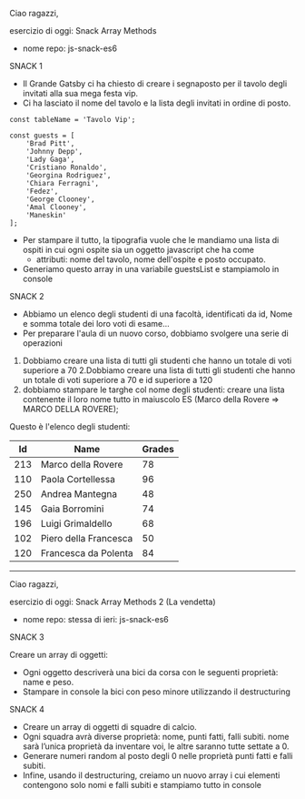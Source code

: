 Ciao ragazzi,

esercizio di oggi: Snack Array Methods
- nome repo: js-snack-es6

SNACK 1
- Il Grande Gatsby ci ha chiesto di creare i segnaposto per il tavolo degli invitati alla sua mega festa vip.
- Ci ha lasciato il nome del tavolo e la lista degli invitati in ordine di posto.

```
const tableName = 'Tavolo Vip';

const guests = [
    'Brad Pitt',
    'Johnny Depp',
    'Lady Gaga',
    'Cristiano Ronaldo',
    'Georgina Rodriguez',
    'Chiara Ferragni',
    'Fedez',
    'George Clooney',
    'Amal Clooney',
    'Maneskin'
];
```

- Per stampare il tutto, la tipografia vuole che le mandiamo una lista di ospiti in cui ogni ospite sia un oggetto javascript che ha come 
    - attributi: nome del tavolo, nome dell'ospite e posto occupato.
- Generiamo questo array in una variabile guestsList e stampiamolo in console


SNACK 2
- Abbiamo un elenco degli studenti di una facoltà, identificati da id, Nome e somma totale dei loro voti di esame...
- Per preparare l'aula di un nuovo corso, dobbiamo svolgere una serie di operazioni
1. Dobbiamo creare una lista di tutti gli studenti che hanno un totale di voti superiore a 70
2.Dobbiamo creare una lista di tutti gli studenti che hanno un totale di voti superiore a 70 e id superiore a 120
3.  dobbiamo stampare le targhe col nome degli studenti: creare una lista contenente il loro nome tutto in maiuscolo ES (Marco della Rovere => MARCO DELLA ROVERE);

Questo è l'elenco degli studenti:

Id|Name|Grades
---|---|---|
213|Marco della Rovere|78
110|Paola Cortellessa|96
250|Andrea Mantegna|48
145|Gaia Borromini|74
196|Luigi Grimaldello|68
102|Piero della Francesca|50
120|Francesca da Polenta|84

----

Ciao ragazzi,

esercizio di oggi: Snack Array Methods 2 (La vendetta)
- nome repo:  stessa di ieri: js-snack-es6

SNACK 3

Creare un array di oggetti:
- Ogni oggetto descriverà una bici da corsa con le seguenti proprietà: name e peso.
- Stampare in console la bici con peso minore utilizzando il destructuring

SNACK 4
- Creare un array di oggetti di squadre di calcio.
- Ogni squadra avrà diverse proprietà: nome, punti fatti, falli subiti.
nome sarà l’unica proprietà da inventare voi, le altre saranno tutte settate a 0.
- Generare numeri random al posto degli 0 nelle proprietà punti fatti e falli subiti.
- Infine, usando il destructuring, creiamo un nuovo array i cui elementi contengono solo nomi e falli subiti e stampiamo tutto in console

